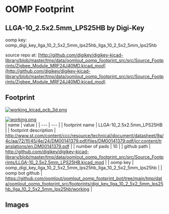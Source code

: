 # OOMP Footprint  
## LLGA-10_2.5x2.5mm_LPS25HB  by Digi-Key  
  
oomp key: oomp_digi_key_llga_10_2_5x2_5mm_lps25hb_llga_10_2_5x2_5mm_lps25hb  
  
source repo at: [http://github.com/digikey/digikey-kicad-library/blob/master/tmp/data/oomlout_oomp_footprint_src/src/Source_Footprints/Zigbee_Module_MRF24J40MD.kicad_mod](http://github.com/digikey/digikey-kicad-library/blob/master/tmp/data/oomlout_oomp_footprint_src/src/Source_Footprints/Zigbee_Module_MRF24J40MD.kicad_mod)  
## Footprint  
  
[![working_kicad_pcb_3d.png](working_kicad_pcb_3d_600.png)](working_kicad_pcb_3d.png)  
  
[![working.png](working_600.png)](working.png)  
| name | value | 
| --- | --- | 
| footprint name | LLGA-10_2.5x2.5mm_LPS25HB | 
| footprint description | http://www.st.com/content/ccc/resource/technical/document/datasheet/9a/4c/aa/72/1f/45/4e/24/DM00141379.pdf/files/DM00141379.pdf/jcr:content/translations/en.DM00141379.pdf | 
| number of pads | 10 | 
| github path | http://github.com/digikey/digikey-kicad-library/blob/master/tmp/data/oomlout_oomp_footprint_src/src/Source_Footprints/LLGA-10_2.5x2.5mm_LPS25HB.kicad_mod | 
| oomp key | oomp_digi_key_llga_10_2_5x2_5mm_lps25hb_llga_10_2_5x2_5mm_lps25hb | 
| oomp bot github | https://github.com/oomlout/oomlout_oomp_footprint_bot/tree/main/tmp/data/oomlout_oomp_footprint_src/footprints/digi_key_llga_10_2_5x2_5mm_lps25hb_llga_10_2_5x2_5mm_lps25hb/working | 
## Images  
